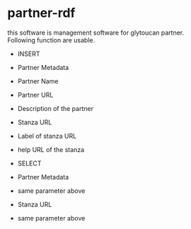 # partner-rdf

this software is management software for glytoucan partner.  
Following function are usable.

- INSERT
 - Partner Metadata
  - Partner Name
  - Partner URL
  - Description of the partner
 - Stanza URL
  - Label of stanza URL
  - help URL of the stanza

- SELECT 
 - Partner Metadata
  - same parameter above
 - Stanza URL
  - same parameter above